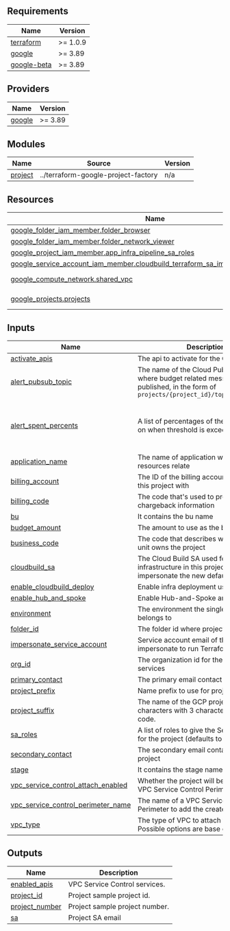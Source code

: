
## Requirements

| Name | Version |
|------|---------|
| <a name="requirement_terraform"></a> [terraform](#requirement\_terraform) | >= 1.0.9 |
| <a name="requirement_google"></a> [google](#requirement\_google) | >= 3.89 |
| <a name="requirement_google-beta"></a> [google-beta](#requirement\_google-beta) | >= 3.89 |

## Providers

| Name | Version |
|------|---------|
| <a name="provider_google"></a> [google](#provider\_google) | >= 3.89 |

## Modules

| Name | Source | Version |
|------|--------|---------|
| <a name="module_project"></a> [project](#module\_project) | ../terraform-google-project-factory | n/a |

## Resources

| Name | Type |
|------|------|
| [google_folder_iam_member.folder_browser](https://registry.terraform.io/providers/hashicorp/google/latest/docs/resources/folder_iam_member) | resource |
| [google_folder_iam_member.folder_network_viewer](https://registry.terraform.io/providers/hashicorp/google/latest/docs/resources/folder_iam_member) | resource |
| [google_project_iam_member.app_infra_pipeline_sa_roles](https://registry.terraform.io/providers/hashicorp/google/latest/docs/resources/project_iam_member) | resource |
| [google_service_account_iam_member.cloudbuild_terraform_sa_impersonate_permissions](https://registry.terraform.io/providers/hashicorp/google/latest/docs/resources/service_account_iam_member) | resource |
| [google_compute_network.shared_vpc](https://registry.terraform.io/providers/hashicorp/google/latest/docs/data-sources/compute_network) | data source |
| [google_projects.projects](https://registry.terraform.io/providers/hashicorp/google/latest/docs/data-sources/projects) | data source |

## Inputs

| Name | Description | Type | Default | Required |
|------|-------------|------|---------|:--------:|
| <a name="input_activate_apis"></a> [activate\_apis](#input\_activate\_apis) | The api to activate for the GCP project | `list(string)` | `[]` | no |
| <a name="input_alert_pubsub_topic"></a> [alert\_pubsub\_topic](#input\_alert\_pubsub\_topic) | The name of the Cloud Pub/Sub topic where budget related messages will be published, in the form of `projects/{project_id}/topics/{topic_id}` | `string` | `null` | no |
| <a name="input_alert_spent_percents"></a> [alert\_spent\_percents](#input\_alert\_spent\_percents) | A list of percentages of the budget to alert on when threshold is exceeded | `list(number)` | <pre>[<br>  0.5,<br>  0.75,<br>  0.9,<br>  0.95<br>]</pre> | no |
| <a name="input_application_name"></a> [application\_name](#input\_application\_name) | The name of application where GCP resources relate | `string` | n/a | yes |
| <a name="input_billing_account"></a> [billing\_account](#input\_billing\_account) | The ID of the billing account to associated this project with | `string` | n/a | yes |
| <a name="input_billing_code"></a> [billing\_code](#input\_billing\_code) | The code that's used to provide chargeback information | `string` | n/a | yes |
| <a name="input_bu"></a> [bu](#input\_bu) | It contains the bu name | `string` | `""` | no |
| <a name="input_budget_amount"></a> [budget\_amount](#input\_budget\_amount) | The amount to use as the budget | `number` | `1000` | no |
| <a name="input_business_code"></a> [business\_code](#input\_business\_code) | The code that describes which business unit owns the project | `string` | `"abcd"` | no |
| <a name="input_cloudbuild_sa"></a> [cloudbuild\_sa](#input\_cloudbuild\_sa) | The Cloud Build SA used for deploying infrastructure in this project. It will impersonate the new default SA created | `string` | `""` | no |
| <a name="input_enable_cloudbuild_deploy"></a> [enable\_cloudbuild\_deploy](#input\_enable\_cloudbuild\_deploy) | Enable infra deployment using Cloud Build | `bool` | `false` | no |
| <a name="input_enable_hub_and_spoke"></a> [enable\_hub\_and\_spoke](#input\_enable\_hub\_and\_spoke) | Enable Hub-and-Spoke architecture. | `bool` | `false` | no |
| <a name="input_environment"></a> [environment](#input\_environment) | The environment the single project belongs to | `string` | n/a | yes |
| <a name="input_folder_id"></a> [folder\_id](#input\_folder\_id) | The folder id where project will be created | `string` | n/a | yes |
| <a name="input_impersonate_service_account"></a> [impersonate\_service\_account](#input\_impersonate\_service\_account) | Service account email of the account to impersonate to run Terraform | `string` | n/a | yes |
| <a name="input_org_id"></a> [org\_id](#input\_org\_id) | The organization id for the associated services | `string` | n/a | yes |
| <a name="input_primary_contact"></a> [primary\_contact](#input\_primary\_contact) | The primary email contact for the project | `string` | n/a | yes |
| <a name="input_project_prefix"></a> [project\_prefix](#input\_project\_prefix) | Name prefix to use for projects created. | `string` | `"prj"` | no |
| <a name="input_project_suffix"></a> [project\_suffix](#input\_project\_suffix) | The name of the GCP project. Max 16 characters with 3 character business unit code. | `string` | n/a | yes |
| <a name="input_sa_roles"></a> [sa\_roles](#input\_sa\_roles) | A list of roles to give the Service Account for the project (defaults to none) | `list(string)` | `[]` | no |
| <a name="input_secondary_contact"></a> [secondary\_contact](#input\_secondary\_contact) | The secondary email contact for the project | `string` | `""` | no |
| <a name="input_stage"></a> [stage](#input\_stage) | It contains the stage name | `string` | `""` | no |
| <a name="input_vpc_service_control_attach_enabled"></a> [vpc\_service\_control\_attach\_enabled](#input\_vpc\_service\_control\_attach\_enabled) | Whether the project will be attached to a VPC Service Control Perimeter | `bool` | `false` | no |
| <a name="input_vpc_service_control_perimeter_name"></a> [vpc\_service\_control\_perimeter\_name](#input\_vpc\_service\_control\_perimeter\_name) | The name of a VPC Service Control Perimeter to add the created project to | `string` | `null` | no |
| <a name="input_vpc_type"></a> [vpc\_type](#input\_vpc\_type) | The type of VPC to attach the project to. Possible options are base or restricted. | `string` | `""` | no |

## Outputs

| Name | Description |
|------|-------------|
| <a name="output_enabled_apis"></a> [enabled\_apis](#output\_enabled\_apis) | VPC Service Control services. |
| <a name="output_project_id"></a> [project\_id](#output\_project\_id) | Project sample project id. |
| <a name="output_project_number"></a> [project\_number](#output\_project\_number) | Project sample project number. |
| <a name="output_sa"></a> [sa](#output\_sa) | Project SA email |
